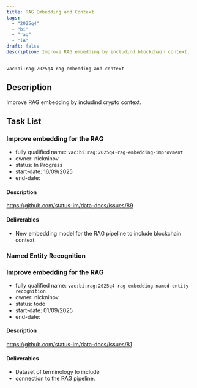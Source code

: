 ```yaml
---
title: RAG Embedding and Context
tags:
  - "2025q4"
  - "bi"
  - "rag"
  - "IA"
draft: false
description: Improve RAG embedding by includind blockchain context.
---
```


`vac:bi:rag:2025q4-rag-embedding-and-context`

## Description

Improve RAG embedding by includind crypto context.

## Task List

### Improve embedding for the RAG

* fully qualified name: `vac:bi:rag:2025q4-rag-embedding-improvment`
* owner: nickninov
* status: In Progress
* start-date: 16/09/2025
* end-date:

#### Description

https://github.com/status-im/data-docs/issues/89

#### Deliverables

* New embedding model for the RAG pipeline to include blockchain context.

### Named Entity Recognition

### Improve embedding for the RAG

* fully qualified name: `vac:bi:rag:2025q4-rag-embedding-named-entity-recognition`
* owner: nickninov
* status: todo
* start-date: 01/09/2025
* end-date:


#### Description

https://github.com/status-im/data-docs/issues/81

#### Deliverables

* Dataset of terminology to include
* connection to the RAG pipeline.
